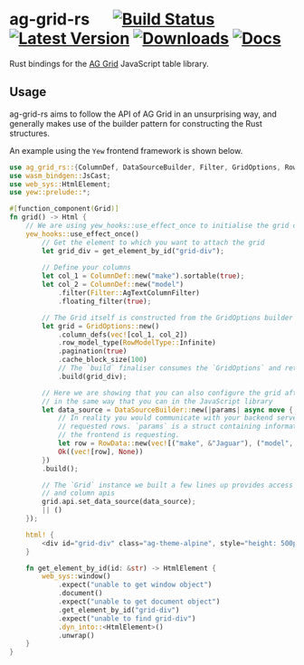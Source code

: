 # ag-grid-rs &emsp; [![Build Status]][actions] [![Latest Version]][crates.io] [![Downloads]][crates.io] [![Docs]][docs.rs]

[Build Status]: https://img.shields.io/github/workflow/status/mfreeborn/ag-grid-rs/CI/main
[actions]: https://github.com/mfreeborn/ag-grid-rs/actions?query=branch%3Amain
[Latest Version]: https://img.shields.io/crates/v/ag-grid-rs.svg
[Downloads]: https://img.shields.io/crates/d/ag-grid-rs.svg
[crates.io]: https://crates.io/crates/ag-grid-rs
[Docs]: https://img.shields.io/badge/docs-latest-blue.svg
[docs.rs]: https://docs.rs/ag-grid-rs/latest/ag_grid_rs

Rust bindings for the [AG Grid](https://www.ag-grid.com/) JavaScript table library.

## Usage

ag-grid-rs aims to follow the API of AG Grid in an unsurprising way, and generally makes use of the builder pattern for constructing the Rust structures.

An example using the `Yew` frontend framework is shown below.

```rust
use ag_grid_rs::{ColumnDef, DataSourceBuilder, Filter, GridOptions, RowData, RowModelType};
use wasm_bindgen::JsCast;
use web_sys::HtmlElement;
use yew::prelude::*;

#[function_component(Grid)]
fn grid() -> Html {
    // We are using yew_hooks::use_effect_once to initialise the grid once on page load
    yew_hooks::use_effect_once()
        // Get the element to which you want to attach the grid
        let grid_div = get_element_by_id("grid-div");
    
        // Define your columns
        let col_1 = ColumnDef::new("make").sortable(true);
        let col_2 = ColumnDef::new("model")
            .filter(Filter::AgTextColumnFilter)
            .floating_filter(true);

        // The Grid itself is constructed from the GridOptions builder struct
        let grid = GridOptions::new()
            .column_defs(vec![col_1, col_2])
            .row_model_type(RowModelType::Infinite)
            .pagination(true)
            .cache_block_size(100)
            // The `build` finaliser consumes the `GridOptions` and returns a `Grid` instance
            .build(grid_div);

        // Here we are showing that you can also configure the grid after it is built,
        // in the same way that you can in the JavaScript library
        let data_source = DataSourceBuilder::new(|params| async move {
            // In reality you would communicate with your backend server here to retrieve the
            // requested rows. `params` is a struct containing information about which rows
            // the frontend is requesting.
            let row = RowData::new(vec![("make", &"Jaguar"), ("model", &"F-Type")]);
            Ok((vec![row], None))
        })
        .build();

        // The `Grid` instance we built a few lines up provides access to the underlying grid
        // and column apis
        grid.api.set_data_source(data_source);
        || ()
    });

    html! {
        <div id="grid-div" class="ag-theme-alpine", style="height: 500px"/>
    }

    fn get_element_by_id(id: &str) -> HtmlElement {
        web_sys::window()
            .expect("unable to get window object")
            .document()
            .expect("unable to get document object")
            .get_element_by_id("grid-div")
            .expect("unable to find grid-div")
            .dyn_into::<HtmlElement>()
            .unwrap()
    }
}
```